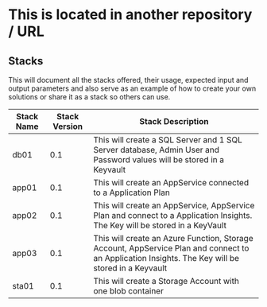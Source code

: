 # This is located in another repository / URL

## Stacks

This will document all the stacks offered, their usage, expected input and output parameters and also serve as an example of how to create your own solutions or share it as a stack so others can use.

| Stack Name | Stack Version | Stack Description |
|-|-|-|
| db01 | 0.1 | This will create a SQL Server and 1 SQL Server database, Admin User and Password values will be stored in a Keyvault |
| app01 | 0.1 | This will create an AppService connected to a Application Plan |
| app02 | 0.1 | This will create an AppService, AppService Plan and connect to a Application Insights. The Key will be stored in a KeyVault |
| app03 | 0.1 | This will create an Azure Function, Storage Account, AppService Plan and connect to an Application Insights. The Key will be stored in a Keyvault |
| sta01 | 0.1 | This will create a Storage Account with one blob container |
